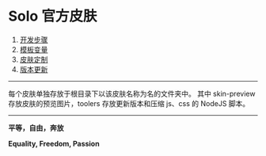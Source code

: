 # Solo 官方皮肤

1. [开发步骤](https://github.com/b3log/solo/wiki/Develop_steps)
2. [模板变量](https://github.com/b3log/solo/wiki/Template_variables)
3. [皮肤定制](https://github.com/b3log/solo/wiki/skins_custom)
4. [版本更新](https://github.com/b3log/solo/wiki/Skins_change_log)

--------------------------------------------------------------

每个皮肤单独存放于根目录下以该皮肤名称为名的文件夹中。
其中 skin-preview 存放皮肤的预览图片，toolers 存放更新版本和压缩 js、css 的 NodeJS 脚本。

-----------------------------------------------------------------------------------------------

**平等，自由，奔放**

**Equality, Freedom, Passion**
